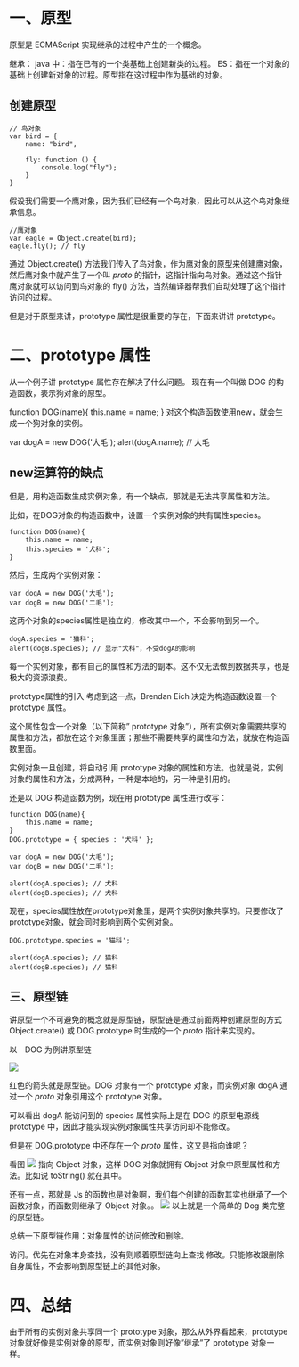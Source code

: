 # 一、原型
原型是 ECMAScript 实现继承的过程中产生的一个概念。

继承：
java 中：指在已有的一个类基础上创建新类的过程。
ES：指在一个对象的基础上创建新对象的过程。原型指在这过程中作为基础的对象。

## 创建原型

```
// 鸟对象
var bird = {
    name: "bird",

    fly: function () {
        console.log("fly");
    }
}
```
假设我们需要一个鹰对象，因为我们已经有一个鸟对象，因此可以从这个鸟对象继承信息。

```
//鹰对象
var eagle = Object.create(bird);
eagle.fly(); // fly
```
通过 Object.create() 方法我们传入了鸟对象，作为鹰对象的原型来创建鹰对象，然后鹰对象中就产生了一个叫 _proto_ 的指针，这指针指向鸟对象。通过这个指针鹰对象就可以访问到鸟对象的 fly() 方法，当然编译器帮我们自动处理了这个指针访问的过程。

但是对于原型来讲，prototype 属性是很重要的存在，下面来讲讲 prototype。

# 二、prototype 属性
从一个例子讲 prototype 属性存在解决了什么问题。
现在有一个叫做 DOG 的构造函数，表示狗对象的原型。

function DOG(name){
    this.name = name;
}
对这个构造函数使用new，就会生成一个狗对象的实例。

var dogA = new DOG('大毛');
alert(dogA.name); // 大毛
## new运算符的缺点
但是，用构造函数生成实例对象，有一个缺点，那就是无法共享属性和方法。

比如，在DOG对象的构造函数中，设置一个实例对象的共有属性species。

```
function DOG(name){
    this.name = name;
    this.species = '犬科';
}
```
然后，生成两个实例对象：

```
var dogA = new DOG('大毛');
var dogB = new DOG('二毛');
```
这两个对象的species属性是独立的，修改其中一个，不会影响到另一个。

```
dogA.species = '猫科';
alert(dogB.species); // 显示"犬科"，不受dogA的影响
```

每一个实例对象，都有自己的属性和方法的副本。这不仅无法做到数据共享，也是极大的资源浪费。

prototype属性的引入
考虑到这一点，Brendan Eich 决定为构造函数设置一个 prototype 属性。

这个属性包含一个对象（以下简称” prototype 对象”），所有实例对象需要共享的属性和方法，都放在这个对象里面；那些不需要共享的属性和方法，就放在构造函数里面。

实例对象一旦创建，将自动引用 prototype 对象的属性和方法。也就是说，实例对象的属性和方法，分成两种，一种是本地的，另一种是引用的。

还是以 DOG 构造函数为例，现在用 prototype 属性进行改写：

```
function DOG(name){
    this.name = name;
}
DOG.prototype = { species : '犬科' };

var dogA = new DOG('大毛');
var dogB = new DOG('二毛');

alert(dogA.species); // 犬科
alert(dogB.species); // 犬科
```
现在，species属性放在prototype对象里，是两个实例对象共享的。只要修改了prototype对象，就会同时影响到两个实例对象。

```
DOG.prototype.species = '猫科';

alert(dogA.species); // 猫科
alert(dogB.species); // 猫科
```

## 三、原型链
讲原型一个不可避免的概念就是原型链，原型链是通过前面两种创建原型的方式 Object.create() 或 DOG.prototype 时生成的一个 _proto_ 指针来实现的。

以　DOG 为例讲原型链

![](https://github.com/MBearo/MBearo.github.io/raw/master/img/yuanxing1.png)

红色的箭头就是原型链。DOG 对象有一个 prototype 对象，而实例对象 dogA 通过一个 _proto_ 对象引用这个 prototype 对象。

可以看出 dogA 能访问到的 species 属性实际上是在 DOG 的原型电源线 prototype 中，因此才能实现实例对象属性共享访问却不能修改。

但是在 DOG.prototype 中还存在一个 _proto_ 属性，这又是指向谁呢？

看图
![](https://github.com/MBearo/MBearo.github.io/raw/master/img/yuanxing2.png)
指向 Object 对象，这样 DOG 对象就拥有 Object 对象中原型属性和方法。比如说 toString() 就在其中。

还有一点，那就是 Js 的函数也是对象啊，我们每个创建的函数其实也继承了一个函数对象，而函数则继承了 Object 对象。。
![](https://github.com/MBearo/MBearo.github.io/raw/master/img/yuanxing3.png)
以上就是一个简单的 Dog 类完整的原型链。

总结一下原型链作用：对象属性的访问修改和删除。

访问。优先在对象本身查找，没有则顺着原型链向上查找
修改。只能修改跟删除自身属性，不会影响到原型链上的其他对象。
# 四、总结
由于所有的实例对象共享同一个 prototype 对象，那么从外界看起来，prototype 对象就好像是实例对象的原型，而实例对象则好像”继承”了 prototype 对象一样。